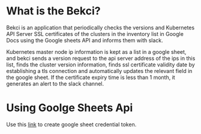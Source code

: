 # What is the Bekci?

Bekci is an application that periodically checks the versions and Kubernetes API Server SSL certificates of the clusters in the inventory list in Google Docs using the Google sheets API and informs them with slack.

Kubernetes master node ip information is kept as a list in a google sheet, and bekci sends a version request to the api server address of the ips in this list, finds the cluster version information, finds ssl certificate validity date by establishing a tls connection and automatically updates the relevant field in the google sheet. If the certificate expiry time is less than 1 month, it generates an alert to the slack channel.

# Using Goolge Sheets Api

Use this [link](https://developers.google.com/workspace/guides/create-credentials) to create google sheet credential token.